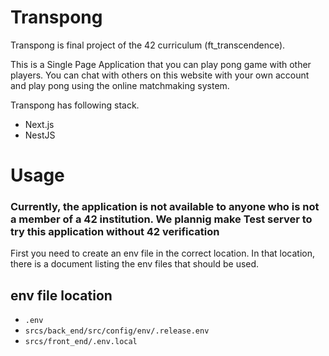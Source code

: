 # Transpong

Transpong is final project of the 42 curriculum (ft_transcendence).

This is a Single Page Application that you can play pong game with other players. You can chat with others on this website with your own account and play pong using the online matchmaking system.

Transpong has following stack.
* Next.js
* NestJS

# Usage

### Currently, the application is not available to anyone who is not a member of a 42 institution. We plannig make Test server to try this application without 42 verification

First you need to create an env file in the correct location.
In that location, there is a document listing the env files that should be used.

## env file location

*  `.env`
* `srcs/back_end/src/config/env/.release.env`
* `srcs/front_end/.env.local`

